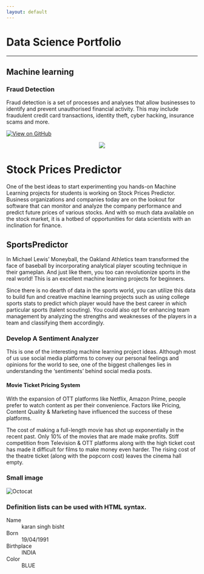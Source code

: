 ```yaml
---
layout: default
---
```


# Data Science Portfolio

---

## Machine learning

### Fraud Detection

Fraud detection is a set of processes and analyses that allow businesses to identify and prevent unauthorised financial activity. This may include fraudulent credit card transactions, identity theft, cyber hacking, insurance scams and more.

[![View on GitHub](https://img.shields.io/badge/GitHub-View_on_GitHub-blue?logo=GitHub)](https://github.com/sajankedia/fraud_detection)

<center><img src="images/fraud_detection.jpg"/></center>

# Stock Prices Predictor

One of the best ideas to start experimenting you hands-on Machine Learning projects for students is working on Stock Prices Predictor. Business organizations and companies today are on the lookout for software that can monitor and analyze the company performance and predict future prices of various stocks. And with so much data available on the stock market, it is a hotbed of opportunities for data scientists with an inclination for finance.

## SportsPredictor

In Michael Lewis’ Moneyball, the Oakland Athletics team transformed the face of baseball by incorporating analytical player scouting technique in their gameplan. And just like them, you too can revolutionize sports in the real world! This is an excellent machine learning projects for beginners.

Since there is no dearth of data in the sports world, you can utilize this data to build fun and creative machine learning projects such as using college sports stats to predict which player would have the best career in which particular sports (talent scouting). You could also opt for enhancing team management by analyzing the strengths and weaknesses of the players in a team and classifying them accordingly.

### Develop A Sentiment Analyzer

This is one of the interesting machine learning project ideas. Although most of us use social media platforms to convey our personal feelings and opinions for the world to see, one of the biggest challenges lies in understanding the ‘sentiments’ behind social media posts.


#### Movie Ticket Pricing System

With the expansion of OTT platforms like Netflix, Amazon Prime, people prefer to watch content as per their convenience. Factors like Pricing, Content Quality & Marketing have influenced the success of these platforms.

The cost of making a full-length movie has shot up exponentially in the recent past. Only 10% of the movies that are made make profits. Stiff competition from Television & OTT platforms along with the high ticket cost has made it difficult for films to make money even harder. The rising cost of the theatre ticket (along with the popcorn cost) leaves the cinema hall empty.



### Small image

![Octocat](https://github.githubassets.com/images/icons/emoji/octocat.png)

### Definition lists can be used with HTML syntax.

<dl>
<dt>Name</dt>
<dd>karan singh bisht</dd>
<dt>Born</dt>
<dd>19/04/1991</dd>
<dt>Birthplace</dt>
<dd>INDIA</dd>
<dt>Color</dt>
<dd>BLUE</dd>
</dl>


